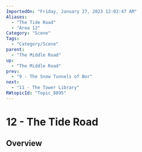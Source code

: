 ```yaml
---
ImportedOn: "Friday, January 27, 2023 12:02:47 AM"
Aliases:
  - "The Tide Road"
  - "Area 12"
Category: "Scene"
Tags:
  - "Category/Scene"
parent:
  - "The Middle Road"
up:
  - "The Middle Road"
prev:
  - "9 - The Snow Tunnels of Bor"
next:
  - "11 - The Tower Library"
RWtopicId: "Topic_8895"
---
```

# 12 - The Tide Road
## Overview
